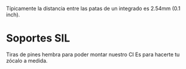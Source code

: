 Típicamente la distancia entre las patas de un integrado es 2.54mm (0.1 inch).

# Soportes SIL
Tiras de pines hembra para poder montar nuestro CI
Es para hacerte tu zócalo a medida.


